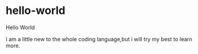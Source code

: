 # hello-world
Hello World

I am a little new to the whole coding language,but i will try my best to learn more.

